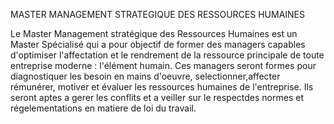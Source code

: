 MASTER MANAGEMENT STRATEGIQUE DES RESSOURCES HUMAINES 

Le Master Management stratégique des Ressources Humaines est un Master Spécialisé qui a pour objectif de former des managers capables d'optimiser l'affectation et le rendrement de la ressource principale de toute entreprise
moderne : l'élément humain. Ces managers seront formes pour diagnostiquer les besoin en mains d'oeuvre, selectionner,affecter rémunérer, motiver et évaluer les ressources humaines de l'entreprise. Ils seront aptes a gerer les conflits et a veiller sur le respectdes normes et régelementations en matiere de loi du travail.
